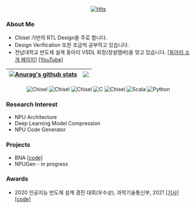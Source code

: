 <div align="center">


[![Hits](https://hits.seeyoufarm.com/api/count/incr/badge.svg?url=https%3A%2F%2Fgithub.com%2Fparkdongho&count_bg=%2379C83D&title_bg=%23555555&icon=&icon_color=%23E7E7E7&title=hits&edge_flat=false)](https://hits.seeyoufarm.com)

<div align="left">
  
### About Me
- Chisel 기반의 RTL Design을 주로 합니다.
- Design Verification 또한 조금씩 공부하고 있습니다.
- 전남대학교 반도체 설계 동아리 VSDL 회장(창설멤버)을 맞고 있습니다. [[동아리 소개 페이지]](https://parkdongho.notion.site/4d8ca2ce08674232a81e06e6d395b5ee) [[YouTube]]()

| <a href="https://github.com/anuraghazra/github-readme-stats"><img align="center" src="https://github-readme-stats.vercel.app/api?username=parkdongho&show_icons=true&include_all_commits=true&theme=buefy&hide_border=true" alt="Anurag's github stats" /></a> | <a href="https://github.com/anuraghazra/github-readme-stats"><img align="center" src="https://github-readme-stats.vercel.app/api/top-langs/?username=parkdongho&layout=compact&theme=buefy&hide_border=true" /></a> |
| ------------- | ------------- |
  

<div align="center">
<img align="center" alt="Chisel" src="https://img.shields.io/badge/Chisel-DC322F.svg?&style=for-the-badge&logo=Scala&logoColor=white"/> 
<img align="center" alt="Chisel" src="https://img.shields.io/badge/Verilog-DC322F.svg?&style=for-the-badge&logo=Scala&logoColor=white"/> 
<img align="center" alt="Chisel" src="https://img.shields.io/badge/System Verilog-DC322F.svg?&style=for-the-badge&logo=Scala&logoColor=white"/>
<img align="center" alt="C" src="https://img.shields.io/badge/C-A8B9CC.svg?&style=for-the-badge&logo=C&logoColor=white"/> 
<img align="center" alt="Chisel" src="https://img.shields.io/badge/C++-00599C.svg?&style=for-the-badge&logo=CPP&logoColor=white"/> 
<img align="center" alt="Scala" src="https://img.shields.io/badge/Scala-DC322F.svg?&style=for-the-badge&logo=Scala&logoColor=white"/>
<img align="center" alt="Python" src="https://img.shields.io/badge/Python-3776AB.svg?&style=for-the-badge&logo=Python&logoColor=white"/><br/>
</div>



### Research Interest
* NPU Architecture
* Deep Learning Model Compression
* NPU Code Generator

### Projects
* BNA [[code]](https://github.com/ParkDongho/BNA)
* NPUGen - in progress

### Awards
* 2020 인공지능 반도체 설계 경진 대회(우수상), 과학기술통신부, 2021 [[기사]](https://www.msit.go.kr/bbs/view.do?sCode=user&mId=113&mPid=112&pageIndex=3&bbsSeqNo=94&nttSeqNo=3180308&searchOpt=ALL&searchTxt=) [[code]](https://github.com/ParkDongho/BNA)
